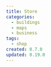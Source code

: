 ```yaml
---
title: Store
categories:
  - buildings
  - maps
  - business
tags:
  - shop
created: 0.7.0
updated: 0.19.0
---
```


